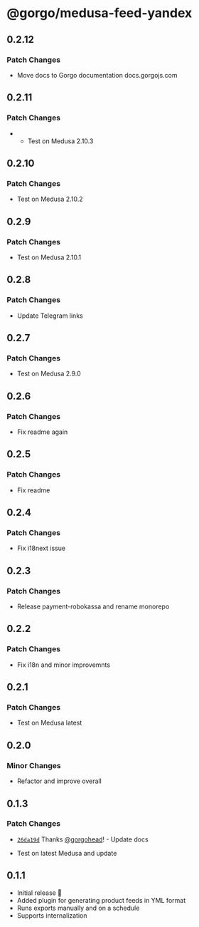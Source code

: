 # @gorgo/medusa-feed-yandex

## 0.2.12

### Patch Changes

- Move docs to Gorgo documentation docs.gorgojs.com

## 0.2.11

### Patch Changes

- - Test on Medusa 2.10.3

## 0.2.10

### Patch Changes

- Test on Medusa 2.10.2

## 0.2.9

### Patch Changes

- Test on Medusa 2.10.1

## 0.2.8

### Patch Changes

- Update Telegram links

## 0.2.7

### Patch Changes

- Test on Medusa 2.9.0

## 0.2.6

### Patch Changes

- Fix readme again

## 0.2.5

### Patch Changes

- Fix readme

## 0.2.4

### Patch Changes

- Fix i18next issue

## 0.2.3

### Patch Changes

- Release payment-robokassa and rename monorepo

## 0.2.2

### Patch Changes

- Fix i18n and minor improvemnts

## 0.2.1

### Patch Changes

- Test on Medusa latest

## 0.2.0

### Minor Changes

- Refactor and improve overall

## 0.1.3

### Patch Changes

- [`26da19d`](https://github.com/gorgojs/medusa-plugins/commit/26da19daf9d49c08d5faf1fa727f19924d1d024b) Thanks [@gorgohead](https://github.com/gorgohead)! - Update docs

- Test on latest Medusa and update

## 0.1.1

- Initial release 🎉
- Added plugin for generating product feeds in YML format
- Runs exports manually and on a schedule
- Supports internalization
